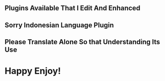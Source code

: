 ## Plugins Available That I Edit And Enhanced

## Sorry Indonesian Language Plugin
## Please Translate Alone So that Understanding Its Use

# Happy Enjoy!
